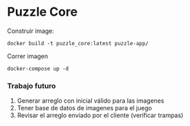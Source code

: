 # Puzzle Core

Construir image:

```
docker build -t puzzle_core:latest puzzle-app/
```

Correr imagen

```
docker-compose up -d
```

### Trabajo futuro

1. Generar arreglo con inicial válido para las imagenes
2. Tener base de datos de imagenes para el juego
3. Revisar el arreglo enviado por el cliente (verificar trampas)